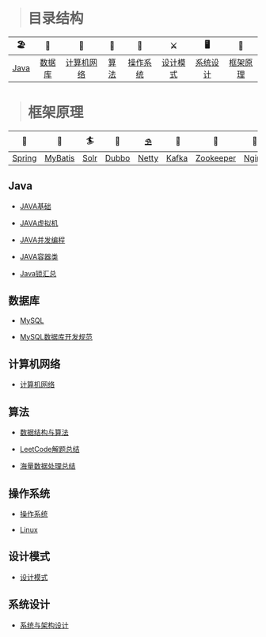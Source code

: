 
> # 目录结构
| 🏖  | 🌁| 📮 | 🌈 | 🚀 |⚔️ | 🖥 | 🚏 | 
| :--------: | :---------: | :---------: | :---------: | :---------: | :---------:| :---------: | :-------: | 
| [Java](#Java) | [数据库](#数据库)|[计算机网络](#计算机网络) | [算法](#算法) |[操作系统](#操作系统)|[设计模式](#设计模式)| [系统设计](#系统设计)|[框架原理](#框架原理)|

> # 框架原理
| 🧐 | 🥇 | 🏄 | 🌈 | ⛱ |️ 🚀 | 🎯 | 🍻 | 🦄| 🏖 |
| :--------: | :---------: | :---------: | :---------: | :---------: | :---------:| :---------: | :-------: | :-------: | :-------: | 
|  [Spring](https://github.com/zaiyunduan123/Java-Interview/blob/master/notes/framework/Spring.md) | [MyBatis](https://github.com/zaiyunduan123/Java-Interview/blob/master/notes/framework/MyBatis.md) |[Solr](https://github.com/zaiyunduan123/Java-Interview/blob/master/notes/framework/Solr.md) |  [Dubbo](https://github.com/zaiyunduan123/Java-Interview/blob/master/notes/framework/Dubbo.md) |  [Netty](https://github.com/zaiyunduan123/Java-Interview/blob/master/notes/framework/netty.md)|[Kafka](https://github.com/zaiyunduan123/Java-Interview/blob/master/notes/framework/Kafka.md)|[Zookeeper](https://github.com/zaiyunduan123/Java-Interview/blob/master/notes/framework/Zookeeper.md)|[Nginx](https://github.com/zaiyunduan123/Java-Interview/blob/master/notes/framework/Nginx.md)|[Tomcat](https://github.com/zaiyunduan123/Java-Interview/blob/master/notes/framework/Tomcat.md)| [Redis](https://github.com/zaiyunduan123/Java-Interview/blob/master/notes/database/Redis.md)|


## Java

-  [JAVA基础](https://github.com/zaiyunduan123/Java-Interview/blob/master/notes/java/Java%E5%9F%BA%E7%A1%80.md)

-  [JAVA虚拟机](https://github.com/zaiyunduan123/Java-Interview/blob/master/notes/java/Java%E8%99%9A%E6%8B%9F%E6%9C%BA.md)

-  [JAVA并发编程](https://github.com/zaiyunduan123/Java-Interview/blob/master/notes/java/Java%E5%B9%B6%E5%8F%91.md)

-  [JAVA容器类](https://github.com/zaiyunduan123/Java-Interview/blob/master/notes/java/Java%E5%AE%B9%E5%99%A8.md)

-  [Java锁汇总](https://github.com/zaiyunduan123/Java_ecosystem/blob/master/doc/lock.md)

## 数据库
-  [MySQL](https://github.com/zaiyunduan123/Java-Interview/blob/master/notes/database/MySQL.md)

-  [MySQL数据库开发规范](https://github.com/zaiyunduan123/Java-Interview/blob/master/notes/database/DataBaseDesign.md)

## 计算机网络
-  [计算机网络](https://github.com/zaiyunduan123/Java-Interview/blob/master/notes/network/Computer-Network.md)
   
## 算法 
-  [数据结构与算法](https://github.com/zaiyunduan123/Java-Interview/blob/master/notes/algorithms/DataStructures-Algorithms.md)

-  [LeetCode解题总结](https://github.com/zaiyunduan123/leetcode-java)

-  [海量数据处理总结](https://github.com/zaiyunduan123/Java-Interview/blob/master/notes/algorithms/Big-Data.md)

## 操作系统
-  [操作系统](https://github.com/zaiyunduan123/Java-Interview/blob/master/notes/os/Operating-System.md)

-  [Linux](https://github.com/zaiyunduan123/Java-Interview/blob/master/notes/os/Linux.md)

## 设计模式
-  [设计模式](https://github.com/zaiyunduan123/Java-Interview/blob/master/notes/design/Design-Patterns.md)

## 系统设计
-  [系统与架构设计](https://github.com/zaiyunduan123/Java-Interview/blob/master/notes/scene/Scene-Design.md)
